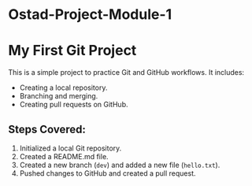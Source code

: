 # Ostad-Project-Module-1
# My First Git Project

This is a simple project to practice Git and GitHub workflows. It includes:
- Creating a local repository.
- Branching and merging.
- Creating pull requests on GitHub.

## Steps Covered:
1. Initialized a local Git repository.
2. Created a README.md file.
3. Created a new branch (`dev`) and added a new file (`hello.txt`).
4. Pushed changes to GitHub and created a pull request.

